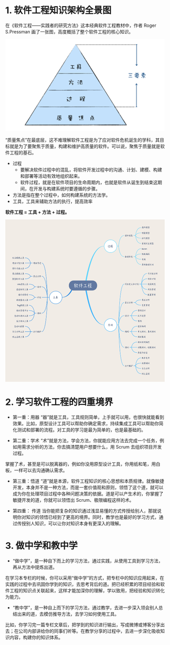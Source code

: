 # 1. 软件工程知识架构全景图

在《软件工程——实践者的研究方法》这本经典软件工程教材中，作者 Roger S.Pressman 画了一张图，高度概括了整个软件工程的核心知识。

![软件工程研究方法三要素](images/软件工程研究方法三要素.png)

“质量焦点”在最底层，这不难理解软件工程是为了应对软件危机诞生的学科，其目标就是为了要聚焦于质量，构建和维护高质量的软件。可以说，聚焦于质量就是软件工程的基石。

+ 过程
    + 要解决软件过程中的混乱，将软件开发过程中的沟通、计划、建模、构建和部署等活动有效地组织起来。
    + 软件过程，就是在软件项目的生命周期内，也就是软件从诞生到结束这期间，在开发与构建系统时要遵循的步骤。
+ 方法是指在整个过程中，如何构建系统的方法学。
+ 工具，工具来辅助方法的执行，提高效率

**软件工程 = 工具 + 方法 + 过程。**

![软件工程知识结构思维导图](images/软件工程知识结构思维导图.jpg)

# 2. 学习软件工程的四重境界

+ 第一重：用器
“器”就是工具，工具规则简单，上手就可以用，也很快就能看到效果。比如，原型设计工具可以帮助你确定需求，持续集成工具可以帮助你简化测试和部署的流程。对工具的学习是最为简单的，也是最基础的。

+ 第二重：学术
“术”就是方法，学会方法，你就能应用方法去完成一个任务，例如用需求分析的方法，你去搞清楚用户想要什么，用 Scrum 去组织项目开发过程。

掌握了术，甚至是可以脱离器的，例如你没用原型设计工具，你用纸和笔，用白板，一样可以去沟通确认需求。

+ 第三重：悟道
“道”就是本源，软件工程知识的核心思想和本质规律。就像敏捷开发，本身并不是一种方法，而是一套价值观和原则，领悟了这个道，就可以成为你在处理项目过程中各种问题决策的依据。道是可以产生术的，你掌握了敏捷开发的道，你就可以领悟出 Scrum、极限编程这样的术。

+ 第四重： 传道
当你能把复杂的知识通过浅显易懂的方式传授给别人，那就说明你对知识的领悟已经到了更高的境界。同时，教学也是最好的学习方式，通过传授别人知识，可以让你对知识本身有更深入的理解。

# 3. 做中学和教中学

+ “做中学”，是一种自下而上的学习方法，通过实践，从使用工具到学习方法，再从方法中提炼出道。

在学习本专栏的时候，你可以采用“做中学”的方式，把专栏中的知识应用起来，在实践的过程中去巩固你学到的知识，去思考背后的道。把已经积累的项目经验和软件工程的知识点关联起来，这样才能加深你的理解，学以致用，把经验和知识转化为能力。

+ “教中学”，是一种自上而下的学习方法，通过教学，去进一步深入领会别人总结出来的道，去模仿推导方法，去学习如何使用工具。

比如，你学习完一篇专栏文章后，把学到的知识进行输出，写成微博或博客分享出去；在公司内部讲给你的同事们听等。在教学分享的过程中，去进一步深化吸收知识内容，构建你的知识体系。
